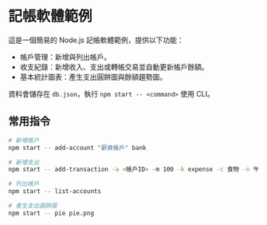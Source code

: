 # 記帳軟體範例

這是一個簡易的 Node.js 記帳軟體範例，提供以下功能：

- 帳戶管理：新增與列出帳戶。
- 收支紀錄：新增收入、支出或轉帳交易並自動更新帳戶餘額。
- 基本統計圖表：產生支出圓餅圖與餘額趨勢圖。

資料會儲存在 `db.json`，執行 `npm start -- <command>` 使用 CLI。

## 常用指令

```bash
# 新增帳戶
npm start -- add-account "薪資帳戶" bank

# 新增支出
npm start -- add-transaction -a <帳戶ID> -m 100 -k expense -c 食物 -n 午餐

# 列出帳戶
npm start -- list-accounts

# 產生支出圓餅圖
npm start -- pie pie.png
```
